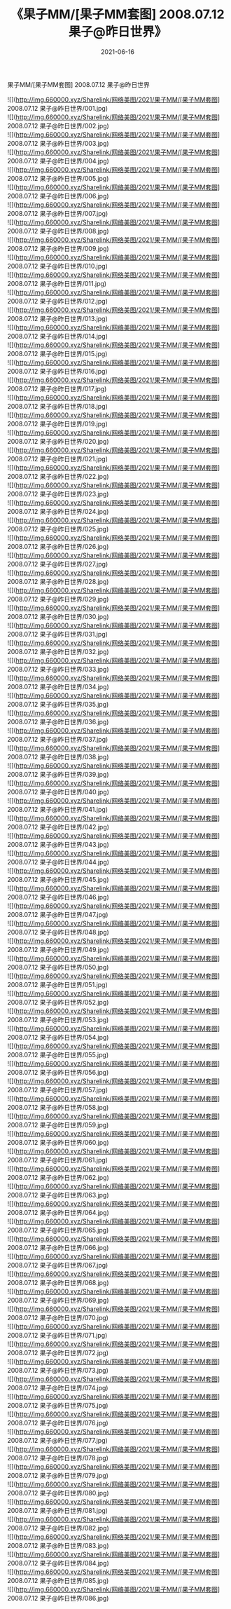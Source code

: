 ﻿---
layout: post
title:  《果子MM/[果子MM套图] 2008.07.12 果子@昨日世界》
date:   2021-06-16
img: http://img.660000.xyz/Sharelink/网络美图/2021/果子MM/[果子MM套图] 2008.07.12 果子@昨日世界/000.jpg
categories: [美女, 清纯, 唯美]
---

果子MM/[果子MM套图] 2008.07.12 果子@昨日世界

 ![](http://img.660000.xyz/Sharelink/网络美图/2021/果子MM/[果子MM套图] 2008.07.12 果子@昨日世界/001.jpg) <br>![](http://img.660000.xyz/Sharelink/网络美图/2021/果子MM/[果子MM套图] 2008.07.12 果子@昨日世界/002.jpg) <br>![](http://img.660000.xyz/Sharelink/网络美图/2021/果子MM/[果子MM套图] 2008.07.12 果子@昨日世界/003.jpg) <br>![](http://img.660000.xyz/Sharelink/网络美图/2021/果子MM/[果子MM套图] 2008.07.12 果子@昨日世界/004.jpg) <br>![](http://img.660000.xyz/Sharelink/网络美图/2021/果子MM/[果子MM套图] 2008.07.12 果子@昨日世界/005.jpg) <br>![](http://img.660000.xyz/Sharelink/网络美图/2021/果子MM/[果子MM套图] 2008.07.12 果子@昨日世界/006.jpg) <br>![](http://img.660000.xyz/Sharelink/网络美图/2021/果子MM/[果子MM套图] 2008.07.12 果子@昨日世界/007.jpg) <br>![](http://img.660000.xyz/Sharelink/网络美图/2021/果子MM/[果子MM套图] 2008.07.12 果子@昨日世界/008.jpg) <br>![](http://img.660000.xyz/Sharelink/网络美图/2021/果子MM/[果子MM套图] 2008.07.12 果子@昨日世界/009.jpg) <br>![](http://img.660000.xyz/Sharelink/网络美图/2021/果子MM/[果子MM套图] 2008.07.12 果子@昨日世界/010.jpg) <br>![](http://img.660000.xyz/Sharelink/网络美图/2021/果子MM/[果子MM套图] 2008.07.12 果子@昨日世界/011.jpg) <br>![](http://img.660000.xyz/Sharelink/网络美图/2021/果子MM/[果子MM套图] 2008.07.12 果子@昨日世界/012.jpg) <br>![](http://img.660000.xyz/Sharelink/网络美图/2021/果子MM/[果子MM套图] 2008.07.12 果子@昨日世界/013.jpg) <br>![](http://img.660000.xyz/Sharelink/网络美图/2021/果子MM/[果子MM套图] 2008.07.12 果子@昨日世界/014.jpg) <br>![](http://img.660000.xyz/Sharelink/网络美图/2021/果子MM/[果子MM套图] 2008.07.12 果子@昨日世界/015.jpg) <br>![](http://img.660000.xyz/Sharelink/网络美图/2021/果子MM/[果子MM套图] 2008.07.12 果子@昨日世界/016.jpg) <br>![](http://img.660000.xyz/Sharelink/网络美图/2021/果子MM/[果子MM套图] 2008.07.12 果子@昨日世界/017.jpg) <br>![](http://img.660000.xyz/Sharelink/网络美图/2021/果子MM/[果子MM套图] 2008.07.12 果子@昨日世界/018.jpg) <br>![](http://img.660000.xyz/Sharelink/网络美图/2021/果子MM/[果子MM套图] 2008.07.12 果子@昨日世界/019.jpg) <br>![](http://img.660000.xyz/Sharelink/网络美图/2021/果子MM/[果子MM套图] 2008.07.12 果子@昨日世界/020.jpg) <br>![](http://img.660000.xyz/Sharelink/网络美图/2021/果子MM/[果子MM套图] 2008.07.12 果子@昨日世界/021.jpg) <br>![](http://img.660000.xyz/Sharelink/网络美图/2021/果子MM/[果子MM套图] 2008.07.12 果子@昨日世界/022.jpg) <br>![](http://img.660000.xyz/Sharelink/网络美图/2021/果子MM/[果子MM套图] 2008.07.12 果子@昨日世界/023.jpg) <br>![](http://img.660000.xyz/Sharelink/网络美图/2021/果子MM/[果子MM套图] 2008.07.12 果子@昨日世界/024.jpg) <br>![](http://img.660000.xyz/Sharelink/网络美图/2021/果子MM/[果子MM套图] 2008.07.12 果子@昨日世界/025.jpg) <br>![](http://img.660000.xyz/Sharelink/网络美图/2021/果子MM/[果子MM套图] 2008.07.12 果子@昨日世界/026.jpg) <br>![](http://img.660000.xyz/Sharelink/网络美图/2021/果子MM/[果子MM套图] 2008.07.12 果子@昨日世界/027.jpg) <br>![](http://img.660000.xyz/Sharelink/网络美图/2021/果子MM/[果子MM套图] 2008.07.12 果子@昨日世界/028.jpg) <br>![](http://img.660000.xyz/Sharelink/网络美图/2021/果子MM/[果子MM套图] 2008.07.12 果子@昨日世界/029.jpg) <br>![](http://img.660000.xyz/Sharelink/网络美图/2021/果子MM/[果子MM套图] 2008.07.12 果子@昨日世界/030.jpg) <br>![](http://img.660000.xyz/Sharelink/网络美图/2021/果子MM/[果子MM套图] 2008.07.12 果子@昨日世界/031.jpg) <br>![](http://img.660000.xyz/Sharelink/网络美图/2021/果子MM/[果子MM套图] 2008.07.12 果子@昨日世界/032.jpg) <br>![](http://img.660000.xyz/Sharelink/网络美图/2021/果子MM/[果子MM套图] 2008.07.12 果子@昨日世界/033.jpg) <br>![](http://img.660000.xyz/Sharelink/网络美图/2021/果子MM/[果子MM套图] 2008.07.12 果子@昨日世界/034.jpg) <br>![](http://img.660000.xyz/Sharelink/网络美图/2021/果子MM/[果子MM套图] 2008.07.12 果子@昨日世界/035.jpg) <br>![](http://img.660000.xyz/Sharelink/网络美图/2021/果子MM/[果子MM套图] 2008.07.12 果子@昨日世界/036.jpg) <br>![](http://img.660000.xyz/Sharelink/网络美图/2021/果子MM/[果子MM套图] 2008.07.12 果子@昨日世界/037.jpg) <br>![](http://img.660000.xyz/Sharelink/网络美图/2021/果子MM/[果子MM套图] 2008.07.12 果子@昨日世界/038.jpg) <br>![](http://img.660000.xyz/Sharelink/网络美图/2021/果子MM/[果子MM套图] 2008.07.12 果子@昨日世界/039.jpg) <br>![](http://img.660000.xyz/Sharelink/网络美图/2021/果子MM/[果子MM套图] 2008.07.12 果子@昨日世界/040.jpg) <br>![](http://img.660000.xyz/Sharelink/网络美图/2021/果子MM/[果子MM套图] 2008.07.12 果子@昨日世界/041.jpg) <br>![](http://img.660000.xyz/Sharelink/网络美图/2021/果子MM/[果子MM套图] 2008.07.12 果子@昨日世界/042.jpg) <br>![](http://img.660000.xyz/Sharelink/网络美图/2021/果子MM/[果子MM套图] 2008.07.12 果子@昨日世界/043.jpg) <br>![](http://img.660000.xyz/Sharelink/网络美图/2021/果子MM/[果子MM套图] 2008.07.12 果子@昨日世界/044.jpg) <br>![](http://img.660000.xyz/Sharelink/网络美图/2021/果子MM/[果子MM套图] 2008.07.12 果子@昨日世界/045.jpg) <br>![](http://img.660000.xyz/Sharelink/网络美图/2021/果子MM/[果子MM套图] 2008.07.12 果子@昨日世界/046.jpg) <br>![](http://img.660000.xyz/Sharelink/网络美图/2021/果子MM/[果子MM套图] 2008.07.12 果子@昨日世界/047.jpg) <br>![](http://img.660000.xyz/Sharelink/网络美图/2021/果子MM/[果子MM套图] 2008.07.12 果子@昨日世界/048.jpg) <br>![](http://img.660000.xyz/Sharelink/网络美图/2021/果子MM/[果子MM套图] 2008.07.12 果子@昨日世界/049.jpg) <br>![](http://img.660000.xyz/Sharelink/网络美图/2021/果子MM/[果子MM套图] 2008.07.12 果子@昨日世界/050.jpg) <br>![](http://img.660000.xyz/Sharelink/网络美图/2021/果子MM/[果子MM套图] 2008.07.12 果子@昨日世界/051.jpg) <br>![](http://img.660000.xyz/Sharelink/网络美图/2021/果子MM/[果子MM套图] 2008.07.12 果子@昨日世界/052.jpg) <br>![](http://img.660000.xyz/Sharelink/网络美图/2021/果子MM/[果子MM套图] 2008.07.12 果子@昨日世界/053.jpg) <br>![](http://img.660000.xyz/Sharelink/网络美图/2021/果子MM/[果子MM套图] 2008.07.12 果子@昨日世界/054.jpg) <br>![](http://img.660000.xyz/Sharelink/网络美图/2021/果子MM/[果子MM套图] 2008.07.12 果子@昨日世界/055.jpg) <br>![](http://img.660000.xyz/Sharelink/网络美图/2021/果子MM/[果子MM套图] 2008.07.12 果子@昨日世界/056.jpg) <br>![](http://img.660000.xyz/Sharelink/网络美图/2021/果子MM/[果子MM套图] 2008.07.12 果子@昨日世界/057.jpg) <br>![](http://img.660000.xyz/Sharelink/网络美图/2021/果子MM/[果子MM套图] 2008.07.12 果子@昨日世界/058.jpg) <br>![](http://img.660000.xyz/Sharelink/网络美图/2021/果子MM/[果子MM套图] 2008.07.12 果子@昨日世界/059.jpg) <br>![](http://img.660000.xyz/Sharelink/网络美图/2021/果子MM/[果子MM套图] 2008.07.12 果子@昨日世界/060.jpg) <br>![](http://img.660000.xyz/Sharelink/网络美图/2021/果子MM/[果子MM套图] 2008.07.12 果子@昨日世界/061.jpg) <br>![](http://img.660000.xyz/Sharelink/网络美图/2021/果子MM/[果子MM套图] 2008.07.12 果子@昨日世界/062.jpg) <br>![](http://img.660000.xyz/Sharelink/网络美图/2021/果子MM/[果子MM套图] 2008.07.12 果子@昨日世界/063.jpg) <br>![](http://img.660000.xyz/Sharelink/网络美图/2021/果子MM/[果子MM套图] 2008.07.12 果子@昨日世界/064.jpg) <br>![](http://img.660000.xyz/Sharelink/网络美图/2021/果子MM/[果子MM套图] 2008.07.12 果子@昨日世界/065.jpg) <br>![](http://img.660000.xyz/Sharelink/网络美图/2021/果子MM/[果子MM套图] 2008.07.12 果子@昨日世界/066.jpg) <br>![](http://img.660000.xyz/Sharelink/网络美图/2021/果子MM/[果子MM套图] 2008.07.12 果子@昨日世界/067.jpg) <br>![](http://img.660000.xyz/Sharelink/网络美图/2021/果子MM/[果子MM套图] 2008.07.12 果子@昨日世界/068.jpg) <br>![](http://img.660000.xyz/Sharelink/网络美图/2021/果子MM/[果子MM套图] 2008.07.12 果子@昨日世界/069.jpg) <br>![](http://img.660000.xyz/Sharelink/网络美图/2021/果子MM/[果子MM套图] 2008.07.12 果子@昨日世界/070.jpg) <br>![](http://img.660000.xyz/Sharelink/网络美图/2021/果子MM/[果子MM套图] 2008.07.12 果子@昨日世界/071.jpg) <br>![](http://img.660000.xyz/Sharelink/网络美图/2021/果子MM/[果子MM套图] 2008.07.12 果子@昨日世界/072.jpg) <br>![](http://img.660000.xyz/Sharelink/网络美图/2021/果子MM/[果子MM套图] 2008.07.12 果子@昨日世界/073.jpg) <br>![](http://img.660000.xyz/Sharelink/网络美图/2021/果子MM/[果子MM套图] 2008.07.12 果子@昨日世界/074.jpg) <br>![](http://img.660000.xyz/Sharelink/网络美图/2021/果子MM/[果子MM套图] 2008.07.12 果子@昨日世界/075.jpg) <br>![](http://img.660000.xyz/Sharelink/网络美图/2021/果子MM/[果子MM套图] 2008.07.12 果子@昨日世界/076.jpg) <br>![](http://img.660000.xyz/Sharelink/网络美图/2021/果子MM/[果子MM套图] 2008.07.12 果子@昨日世界/077.jpg) <br>![](http://img.660000.xyz/Sharelink/网络美图/2021/果子MM/[果子MM套图] 2008.07.12 果子@昨日世界/078.jpg) <br>![](http://img.660000.xyz/Sharelink/网络美图/2021/果子MM/[果子MM套图] 2008.07.12 果子@昨日世界/079.jpg) <br>![](http://img.660000.xyz/Sharelink/网络美图/2021/果子MM/[果子MM套图] 2008.07.12 果子@昨日世界/080.jpg) <br>![](http://img.660000.xyz/Sharelink/网络美图/2021/果子MM/[果子MM套图] 2008.07.12 果子@昨日世界/081.jpg) <br>![](http://img.660000.xyz/Sharelink/网络美图/2021/果子MM/[果子MM套图] 2008.07.12 果子@昨日世界/082.jpg) <br>![](http://img.660000.xyz/Sharelink/网络美图/2021/果子MM/[果子MM套图] 2008.07.12 果子@昨日世界/083.jpg) <br>![](http://img.660000.xyz/Sharelink/网络美图/2021/果子MM/[果子MM套图] 2008.07.12 果子@昨日世界/084.jpg) <br>![](http://img.660000.xyz/Sharelink/网络美图/2021/果子MM/[果子MM套图] 2008.07.12 果子@昨日世界/085.jpg) <br>![](http://img.660000.xyz/Sharelink/网络美图/2021/果子MM/[果子MM套图] 2008.07.12 果子@昨日世界/086.jpg) <br>